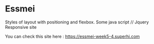# Essmei
 Styles of layout with positioning and flexbox. 
 Some java script // Jquery
 Responsive site

 You can check this site here : 
https://essmei-week5-4.superhi.com
